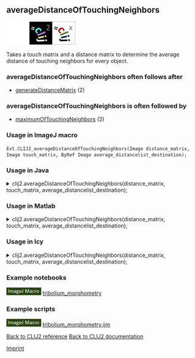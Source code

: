 ## averageDistanceOfTouchingNeighbors
<img src="images/mini_empty_logo.png"/><img src="images/mini_clij2_logo.png"/><img src="images/mini_clijx_logo.png"/>

Takes a touch matrix and a distance matrix to determine the average distance of touching neighbors 
 for every object.

### averageDistanceOfTouchingNeighbors often follows after
* <a href="reference_generateDistanceMatrix">generateDistanceMatrix</a> (2)


### averageDistanceOfTouchingNeighbors is often followed by
* <a href="reference_maximumOfTouchingNeighbors">maximumOfTouchingNeighbors</a> (2)


### Usage in ImageJ macro
```
Ext.CLIJ2_averageDistanceOfTouchingNeighbors(Image distance_matrix, Image touch_matrix, ByRef Image average_distancelist_destination);
```




### Usage in Java


<details>

<summary>
clij2.averageDistanceOfTouchingNeighbors(distance_matrix, touch_matrix, average_distancelist_destination);
</summary>
<pre class="highlight">// init CLIJ and GPU
import net.haesleinhuepf.clij2.CLIJ2;
import net.haesleinhuepf.clij.clearcl.ClearCLBuffer;
CLIJ2 clij2 = CLIJ2.getInstance();

// get input parameters
ClearCLBuffer distance_matrix = clij2.push(distance_matrixImagePlus);
ClearCLBuffer touch_matrix = clij2.push(touch_matrixImagePlus);
average_distancelist_destination = clij2.create(distance_matrix);
</pre>

<pre class="highlight">
// Execute operation on GPU
clij2.averageDistanceOfTouchingNeighbors(distance_matrix, touch_matrix, average_distancelist_destination);
</pre>

<pre class="highlight">
//show result
average_distancelist_destinationImagePlus = clij2.pull(average_distancelist_destination);
average_distancelist_destinationImagePlus.show();

// cleanup memory on GPU
clij2.release(distance_matrix);
clij2.release(touch_matrix);
clij2.release(average_distancelist_destination);
</pre>

</details>





### Usage in Matlab


<details>

<summary>
clij2.averageDistanceOfTouchingNeighbors(distance_matrix, touch_matrix, average_distancelist_destination);
</summary>
<pre class="highlight">% init CLIJ and GPU
clij2 = init_clatlab();

% get input parameters
distance_matrix = clij2.pushMat(distance_matrix_matrix);
touch_matrix = clij2.pushMat(touch_matrix_matrix);
average_distancelist_destination = clij2.create(distance_matrix);
</pre>

<pre class="highlight">
% Execute operation on GPU
clij2.averageDistanceOfTouchingNeighbors(distance_matrix, touch_matrix, average_distancelist_destination);
</pre>

<pre class="highlight">
% show result
average_distancelist_destination = clij2.pullMat(average_distancelist_destination)

% cleanup memory on GPU
clij2.release(distance_matrix);
clij2.release(touch_matrix);
clij2.release(average_distancelist_destination);
</pre>

</details>





### Usage in Icy


<details>

<summary>
clij2.averageDistanceOfTouchingNeighbors(distance_matrix, touch_matrix, average_distancelist_destination);
</summary>
<pre class="highlight">// init CLIJ and GPU
importClass(net.haesleinhuepf.clicy.CLICY);
importClass(Packages.icy.main.Icy);

clij2 = CLICY.getInstance();

// get input parameters
distance_matrix_sequence = getSequence();
distance_matrix = clij2.pushSequence(distance_matrix_sequence);
touch_matrix_sequence = getSequence();
touch_matrix = clij2.pushSequence(touch_matrix_sequence);
average_distancelist_destination = clij2.create(distance_matrix);
</pre>

<pre class="highlight">
// Execute operation on GPU
clij2.averageDistanceOfTouchingNeighbors(distance_matrix, touch_matrix, average_distancelist_destination);
</pre>

<pre class="highlight">
// show result
average_distancelist_destination_sequence = clij2.pullSequence(average_distancelist_destination)
Icy.addSequence(average_distancelist_destination_sequence);
// cleanup memory on GPU
clij2.release(distance_matrix);
clij2.release(touch_matrix);
clij2.release(average_distancelist_destination);
</pre>

</details>





### Example notebooks
<a href="https://clij.github.io/clij2-docs/md/tribolium_morphometry"><img src="images/language_macro.png" height="20"/></a> [tribolium_morphometry](https://clij.github.io/clij2-docs/md/tribolium_morphometry)  




### Example scripts
<a href="https://github.com/clij/clij2-docs/blob/master/src/main/macro/tribolium_morphometry.ijm"><img src="images/language_macro.png" height="20"/></a> [tribolium_morphometry.ijm](https://github.com/clij/clij2-docs/blob/master/src/main/macro/tribolium_morphometry.ijm)  


[Back to CLIJ2 reference](https://clij.github.io/clij2-docs/reference)
[Back to CLIJ2 documentation](https://clij.github.io/clij2-docs)

[Imprint](https://clij.github.io/imprint)
